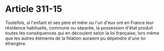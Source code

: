 # Article 311-15

Toutefois, si l'enfant et ses père et mère ou l'un d'eux ont en France leur résidence habituelle, commune ou séparée, la possession d'état produit toutes les conséquences qui en découlent selon la loi française, lors même que les autres éléments de la filiation auraient pu dépendre d'une loi étrangère.